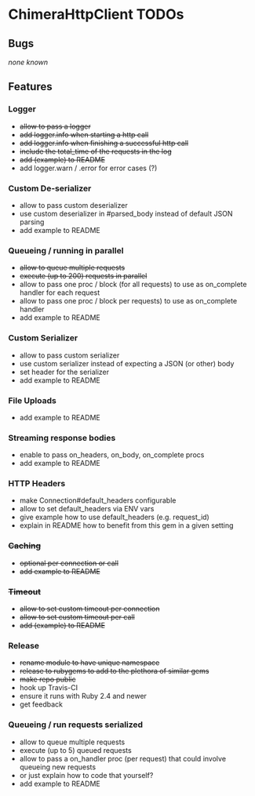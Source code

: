# ChimeraHttpClient TODOs

## Bugs

_none known_

## Features

### Logger

* ~~allow to pass a logger~~
* ~~add logger.info when starting a http call~~
* ~~add logger.info when finishing a successful http call~~
* ~~include the total_time of the requests in the log~~
* ~~add (example) to README~~
* add logger.warn / .error for error cases (?)

### Custom De-serializer

* allow to pass custom deserializer
* use custom deserializer in #parsed_body instead of default JSON parsing
* add example to README

### Queueing / running in parallel

* ~~allow to queue multiple requests~~
* ~~execute (up to 200) requests in parallel~~
* allow to pass one proc / block (for all requests) to use as on_complete handler for each request
* allow to pass one proc / block per requests) to use as on_complete handler
* add example to README

### Custom Serializer

* allow to pass custom serializer
* use custom serializer instead of expecting a JSON (or other) body
* set header for the serializer
* add example to README

### File Uploads

* add example to README

### Streaming response bodies

* enable to pass on_headers, on_body, on_complete procs
* add example to README

### HTTP Headers

* make Connection#default_headers configurable
* allow to set default_headers via ENV vars
* give example how to use default_headers (e.g. request_id)
* explain in README how to benefit from this gem in a given setting

### ~~Caching~~

* ~~optional per connection or call~~
* ~~add example to README~~

### ~~Timeout~~

* ~~allow to set custom timeout per connection~~
* ~~allow to set custom timeout per call~~
* ~~add (example) to README~~

### Release

* ~~rename module to have unique namespace~~
* ~~release to rubygems to add to the plethora of similar gems~~
* ~~make repo public~~
* hook up Travis-CI
* ensure it runs with Ruby 2.4 and newer
* get feedback

### Queueing / run requests serialized

* allow to queue multiple requests
* execute (up to 5) queued requests
* allow to pass a on_handler proc (per request) that could involve queueing new requests
* or just explain how to code that yourself?
* add example to README
